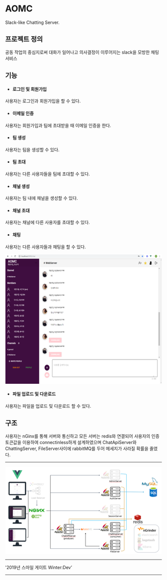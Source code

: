 # AOMC
Slack-like Chatting Server.

## 프로젝트 정의
공동 작업의 중심지로써 대화가 일어나고 의사결정이 이루어지는 slack을 모방한 채팅 서비스

## 기능
* #### 로그인 및 회원가입
사용자는 로그인과 회원가입을 할 수 있다.

* #### 이메일 인증
사용자는 회원가입과 팀에 초대받을 때 이메일 인증을 한다.

* #### 팀 생성
사용자는 팀을 생성할 수 있다.

* #### 팀 초대
사용자는 다른 사용자들을 팀에 초대할 수 있다.

* #### 채널 생성
사용자는 팀 내에 채널을 생성할 수 있다.

* #### 채널 초대
사용자는 채널에 다른 사용자를 초대할 수 있다.

* #### 채팅
사용자는 다른 사용자들과 채팅을 할 수 있다.

![coop-chatting](https://github.com/AOMC-Coop/AOMC/blob/master/COMMON/chatting.png?raw=true)


* #### 파일 업로드 및 다운로드
사용자는 파일을 업로드 및 다운로드 할 수 있다.

## 구조
사용자는 nGinx를 통해 서버와 통신하고 모든 서버는 redis와 연결되어 사용자의 인증토큰값을 이용하여 connectinless하게 설계하였으며 ChatApiServer와 ChattingServer, FileServer사이에 rabbitMQ를 두어 메세지가 사라질 확률을 줄였다.

***

![Coop](https://github.com/AOMC-Coop/AOMC/blob/master/COMMON/coop-architecture.png?raw=true)

***

'2019년 스마일 게이트 Winter:Dev’

***

